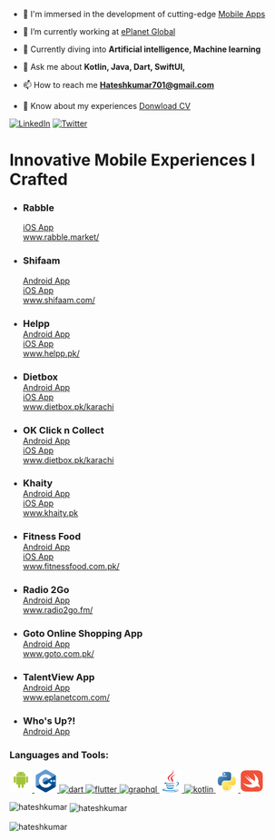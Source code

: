 
- 🔭 I'm immersed in the development of cutting-edge [Mobile Apps](https://hateshkumar.netlify.app/)

- 🔭 I’m currently working at [ePlanet Global](https://eplanetglobal.com/)

- 🤖 Currently diving into **Artificial intelligence, Machine learning**

- 💬 Ask me about **Kotlin, Java, Dart, SwiftUI,**

- 📫 How to reach me **Hateshkumar701@gmail.com**

- 📄 Know about my experiences [Donwload CV](https://hatesh.000webhostapp.com/CV%20OUT/Hatesh-kumar-CV.pdf)


<p dir="auto"><a href="https://www.linkedin.com/in/hatesh-kumar-479212113/" rel="nofollow"><img src="https://camo.githubusercontent.com/d94940866c98cb4fca5783c4e8ac95776d2f52df6bbf3d5ab9e30d76836f30ae/68747470733a2f2f696d672e736869656c64732e696f2f62616467652f4c696e6b6564496e2d2532333030373742352e7376673f6c6f676f3d6c696e6b6564696e266c6f676f436f6c6f723d7768697465" alt="LinkedIn" data-canonical-src="https://img.shields.io/badge/LinkedIn-%230077B5.svg?logo=linkedin&amp;logoColor=white" style="max-width: 100%;"></a> <a href="https://twitter.com/Hatesh_K" rel="nofollow"><img src="https://camo.githubusercontent.com/2fc85cf3646091660daac9224ef6fcc91f25fbbf6cc729740256a6063183f5b3/68747470733a2f2f696d672e736869656c64732e696f2f62616467652f547769747465722d2532333144413146322e7376673f6c6f676f3d54776974746572266c6f676f436f6c6f723d7768697465" alt="Twitter" data-canonical-src="https://img.shields.io/badge/Twitter-%231DA1F2.svg?logo=Twitter&amp;logoColor=white" style="max-width: 100%;"></a></p>


<h1 align="left">Innovative Mobile Experiences I Crafted</h1>


<ul class="project-list">
            <li class="project-item">
                <h3>Rabble</h3>
                <a href="https://apps.apple.com/gb/app/rabble/id6450045487" target="_blank">iOS App</a>
                <br>
                <a href="https://www.rabble.market/" target="_blank">www.rabble.market/</a>
            </li>


<li style="margin-bottom: 20px;">
                <h3>Shifaam</h3>
                <a href="https://play.google.com/store/apps/details?id=com.shifaam.patient&amp;hl=en" target="_blank">Android
                    App</a>
                <br>
                <a href="https://apps.apple.com/pk/app/shifaam-healthapp/id1500904139" target="_blank">iOS App</a>
                <br>
                <a href="https://www.shifaam.com/" target="_blank">www.shifaam.com/</a>
            </li>

<li style="margin-bottom: 20px;">
                <h3 style="margin-bottom: 0;">Helpp</h3>
                <a href="https://play.google.com/store/apps/details?id=com.helpp.customer" target="_blank">Android
                    App</a>
                <br>
                <a href="https://apps.apple.com/pk/app/helpp/id1532390562" target="_blank">iOS App</a>
                <br>
                <a href="https://www.helpp.pk/" target="_blank">www.helpp.pk/</a>
            </li>

 <li style="margin-bottom: 20px;">
                <h3 style="margin-bottom: 0;">Dietbox</h3>
                <a href="https://play.google.com/store/apps/details?id=com.dietbox" target="_blank">Android
                    App</a>
                <br>
                <a href="https://apps.apple.com/pk/app/dietbox-pakistan/id1563002915" target="_blank">iOS App</a>
                <br>
                <a href="https://www.dietbox.pk/karachi" target="_blank">www.dietbox.pk/karachi</a>
            </li>


            
 <li style="margin-bottom: 20px;">
                <h3 style="margin-bottom: 0;">OK Click n Collect</h3>
                <a href="https://play.google.com/store/apps/details?id=com.clickncollect&hl=en&gl=US" target="_blank">Android
                    App</a>
                <br>
                <a href="https://apps.apple.com/app/ok-click-n-collect/id1580028711" target="_blank">iOS App</a>
                <br>
                <a href="https://www.clickncollect.pk/" target="_blank">www.dietbox.pk/karachi</a>
            </li>


 <li style="margin-bottom: 20px;">
                <h3 style="margin-bottom: 0;">Khaity</h3>
                <a href="https://play.google.com/store/apps/details?id=com.khaity.khaity&hl=en&gl=US" target="_blank">Android
                    App</a>
                <br>
                <a href="https://apps.apple.com/pk/app/khaity/id1658773936" target="_blank">iOS App</a>
                <br>
                <a href="https://www.khaity.pk/" target="_blank">www.khaity.pk</a>
            </li>

<li style="margin-bottom: 20px;">
                <h3 style="margin-bottom: 0;">Fitness Food</h3>
                <a href="https://play.google.com/store/apps/details?id=com.fitness.food" target="_blank">Android
                    App</a>
                <br>
                <a href="https://apps.apple.com/pk/app/fitness-food-app/id1542449026" target="_blank">iOS App</a>
                <br>
                <a href="http://www.fitnessfood.com.pk/" target="_blank">www.fitnessfood.com.pk/</a>
            </li>

 <li style="margin-bottom: 20px;">
                <h3 style="margin-bottom: 0;">Radio 2Go</h3>
                <a href="https://play.google.com/store/apps/details?id=com.app.radio2go" target="_blank">Android
                    App</a>
                <br>
                <a href="https://radio2go.fm/" target="_blank">www.radio2go.fm/</a>
            </li>

 <li style="margin-bottom: 20px;">
                <h3 style="margin-bottom: 0;">Goto Online Shopping App</h3>
                <a href="https://play.google.com/store/apps/details?id=com.goto_pk_com&amp;hl=en_US" target="_blank">Android
                    App</a>
                <br>
                <a href="https://www.goto.com.pk/" target="_blank">www.goto.com.pk/</a>
            </li>

<li style="margin-bottom: 20px;">
                <h3 style="margin-bottom: 0;">TalentView App</h3>
                <a href="https://play.google.com/store/apps/details?id=com.talentview" target="_blank">Android
                    App</a>
                <br>
                <a href="https://www.eplanetcom.com/" target="_blank">www.eplanetcom.com/</a>
            </li>

   <li style="margin-bottom: 20px;">
                <h3 style="margin-bottom: 0;">Who's Up?!</h3>
                <a href="https://play.google.com/store/apps/details?id=com.whoisup" target="_blank">Android
                    App</a>
            </li>

  
</ul>


<h3 align="left">Languages and Tools:</h3>
<p align="left"> <a href="https://developer.android.com" target="_blank" rel="noreferrer"> <img src="https://raw.githubusercontent.com/devicons/devicon/master/icons/android/android-original-wordmark.svg" alt="android" width="40" height="40"/> </a> <a href="https://www.w3schools.com/cpp/" target="_blank" rel="noreferrer"> <img src="https://raw.githubusercontent.com/devicons/devicon/master/icons/cplusplus/cplusplus-original.svg" alt="cplusplus" width="40" height="40"/> </a> <a href="https://dart.dev" target="_blank" rel="noreferrer"> <img src="https://www.vectorlogo.zone/logos/dartlang/dartlang-icon.svg" alt="dart" width="40" height="40"/> </a> <a href="https://flutter.dev" target="_blank" rel="noreferrer"> <img src="https://www.vectorlogo.zone/logos/flutterio/flutterio-icon.svg" alt="flutter" width="40" height="40"/> </a> <a href="https://graphql.org" target="_blank" rel="noreferrer"> <img src="https://www.vectorlogo.zone/logos/graphql/graphql-icon.svg" alt="graphql" width="40" height="40"/> </a> <a href="https://www.java.com" target="_blank" rel="noreferrer"> <img src="https://raw.githubusercontent.com/devicons/devicon/master/icons/java/java-original.svg" alt="java" width="40" height="40"/> </a> <a href="https://kotlinlang.org" target="_blank" rel="noreferrer"> <img src="https://www.vectorlogo.zone/logos/kotlinlang/kotlinlang-icon.svg" alt="kotlin" width="40" height="40"/> </a> <a href="https://www.python.org" target="_blank" rel="noreferrer"> <img src="https://raw.githubusercontent.com/devicons/devicon/master/icons/python/python-original.svg" alt="python" width="40" height="40"/> </a> <a href="https://developer.apple.com/swift/" target="_blank" rel="noreferrer"> <img src="https://raw.githubusercontent.com/devicons/devicon/master/icons/swift/swift-original.svg" alt="swift" width="40" height="40"/> </a> </p>

<p><img align="left" src="https://github-readme-stats.vercel.app/api/top-langs?username=hateshkumar&show_icons=true&locale=en&layout=compact" alt="hateshkumar" /></p>

<p>&nbsp;<img align="center" src="https://github-readme-stats.vercel.app/api?username=hateshkumar&show_icons=true&locale=en" alt="hateshkumar" /></p>

<p><img align="center" src="https://github-readme-streak-stats.herokuapp.com/?user=hateshkumar&" alt="hateshkumar" /></p>
